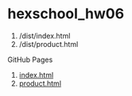 # hexschool_hw06 
1. /dist/index.html    
2. /dist/product.html  

GitHub  Pages 
1. [index.html ](https://viccjiang.github.io/hexschool_hw06/dist/index.html)
2. [product.html](https://viccjiang.github.io/hexschool_hw06/dist/product.html)
